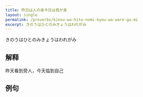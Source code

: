 ```yaml
---
title: 昨日は人の身今日は我が身
layout: single
permalink: /proverbs/kinou-wa-hito-nomi-kyou-wa-ware-ga-mi
excerpt: きのうはひとのみきょうはわれがみ
---
```


きのうはひとのみきょうはわれがみ

## 解释

昨天看到旁人，今天临到自己

## 例句

